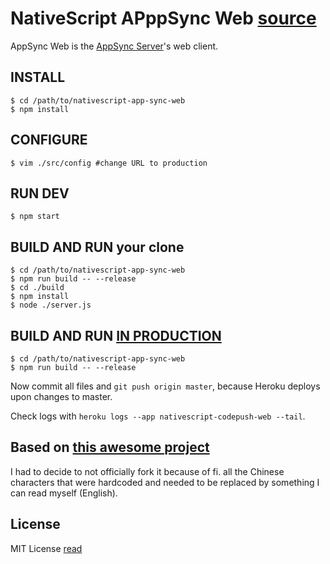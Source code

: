 # NativeScript APppSync Web [source](https://github.com/EddyVerbruggen/nativescript-app-sync-web)

AppSync Web is the [AppSync Server](https://github.com/EddyVerbruggen/nativescript-app-sync-server)'s web client.

## INSTALL

```shell
$ cd /path/to/nativescript-app-sync-web
$ npm install
```

## CONFIGURE

``` shell
$ vim ./src/config #change URL to production
```

## RUN DEV

```shell
$ npm start
```

## BUILD AND RUN your clone

```shell
$ cd /path/to/nativescript-app-sync-web
$ npm run build -- --release
$ cd ./build
$ npm install
$ node ./server.js
```

## BUILD AND RUN [IN PRODUCTION](https://appsync.nativescript.org)

```shell
$ cd /path/to/nativescript-app-sync-web
$ npm run build -- --release
```

Now commit all files and `git push origin master`, because Heroku deploys upon changes to master.

Check logs with `heroku logs --app nativescript-codepush-web --tail`.

## Based on [this awesome project](https://github.com/lisong/code-push-web)
I had to decide to not officially fork it because of fi. all the Chinese characters
that were hardcoded and needed to be replaced by something I can read myself (English).

## License
MIT License [read](https://github.com/EddyVerbruggen/nativescript-app-sync-web/blob/master/LICENSE.txt)
